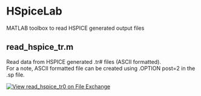 # HSpiceLab
MATLAB toolbox to read HSPICE generated output files

## read_hspice_tr.m  
Read data from HSPICE generated .tr# files (ASCII formatted).  
For a note, ASCII formatted file can be created using .OPTION post=2 in the .sp file. 

[![View read_hspice_tr0 on File Exchange](https://www.mathworks.com/matlabcentral/images/matlab-file-exchange.svg)](https://www.mathworks.com/matlabcentral/fileexchange/101043-read_hspice_tr0)

